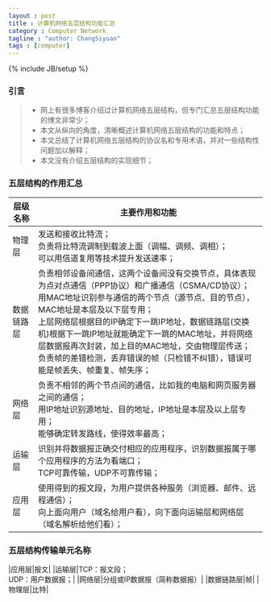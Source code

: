 ```yaml
---
layout : post
title : 计算机网络五层结构功能汇总
category : Computer Network
tagline : "author: ChangSiyuan"
tags : [computer]
---
```

{% include JB/setup %}

### 引言
> * 网上有很多博客介绍过计算机网络五层结构，但专门汇总五层结构功能的博文非常少；
> * 本文从纵向的角度，清晰概述计算机网络五层结构的功能和特点；
> * 本文总结了计算机网络五层结构的协议名和专用术语，并对一些结构性问题加以解释；
> * 本文没有介绍五层结构的实现细节；

### 五层结构的作用汇总

|层级名称|主要作用和功能|
|---|---|
|物理层|发送和接收比特流；<br>负责将比特流调制到载波上面（调幅、调频、调相）；<br>可以用信道复用等技术提升发送速率；|
|数据链路层|负责相邻设备间通信，这两个设备间没有交换节点，具体表现为点对点通信（PPP协议）和广播通信（CSMA/CD协议）；<br>用MAC地址识别参与通信的两个节点（源节点、目的节点），MAC地址是本层及以下层专用；<br>上层网络层根据目的IP确定下一跳IP地址，数据链路层(交换机)根据下一跳IP地址就能确定下一跳的MAC地址，并将网络层数据报再次封装，加上目的MAC地址，交由物理层传送；<br>负责帧的差错检测，丢弃错误的帧（只检错不纠错），错误可能是帧丢失、帧重复、帧失序；|
|网络层|负责不相邻的两个节点间的通信，比如我的电脑和网页服务器之间的通信；<br>用IP地址识别源地址、目的地址，IP地址是本层及以上层专用；<br>能够确定转发路线，使得效率最高；|
|运输层|识别并将数据报正确交付相应的应用程序，识别数据报属于哪个应用程序的方法为看端口；<br>TCP可靠传输，UDP不可靠传输；|
|应用层|使用得到的报文段，为用户提供各种服务（浏览器、邮件、远程通信）；<br>向上面向用户（域名给用户看），向下面向运输层和网络层（域名解析给他们看）；|

### 五层结构传输单元名称
|应用层|报文|
|运输层|TCP：报文段；<br>UDP：用户数据报；|
|网络层|分组或IP数据报（简称数据报）|
|数据链路层|帧|
|物理层|比特|



